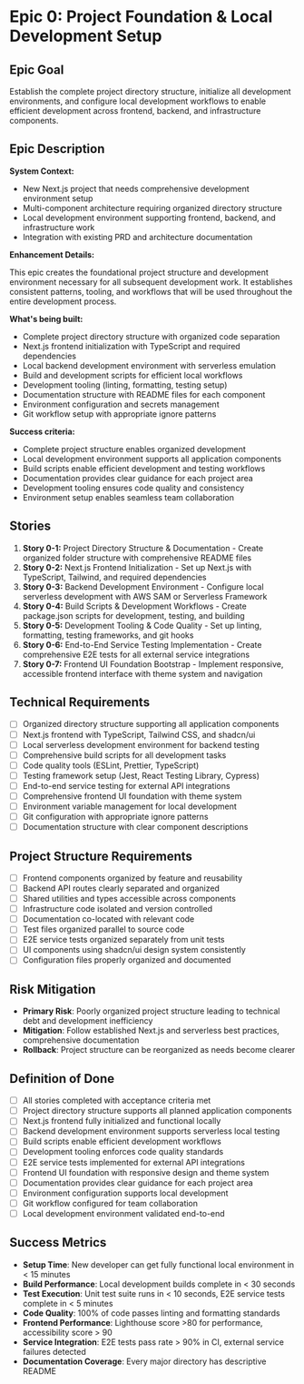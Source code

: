 # Epic 0: Project Foundation & Local Development Setup

## Epic Goal

Establish the complete project directory structure, initialize all development environments, and configure local development workflows to enable efficient development across frontend, backend, and infrastructure components.

## Epic Description

**System Context:**
- New Next.js project that needs comprehensive development environment setup
- Multi-component architecture requiring organized directory structure
- Local development environment supporting frontend, backend, and infrastructure work
- Integration with existing PRD and architecture documentation

**Enhancement Details:**

This epic creates the foundational project structure and development environment necessary for all subsequent development work. It establishes consistent patterns, tooling, and workflows that will be used throughout the entire development process.

**What's being built:**
- Complete project directory structure with organized code separation
- Next.js frontend initialization with TypeScript and required dependencies
- Local backend development environment with serverless emulation
- Build and development scripts for efficient local workflows
- Development tooling (linting, formatting, testing setup)
- Documentation structure with README files for each component
- Environment configuration and secrets management
- Git workflow setup with appropriate ignore patterns

**Success criteria:**
- Complete project structure enables organized development
- Local development environment supports all application components
- Build scripts enable efficient development and testing workflows
- Documentation provides clear guidance for each project area
- Development tooling ensures code quality and consistency
- Environment setup enables seamless team collaboration

## Stories

1. **Story 0-1:** Project Directory Structure & Documentation - Create organized folder structure with comprehensive README files
2. **Story 0-2:** Next.js Frontend Initialization - Set up Next.js with TypeScript, Tailwind, and required dependencies
3. **Story 0-3:** Backend Development Environment - Configure local serverless development with AWS SAM or Serverless Framework
4. **Story 0-4:** Build Scripts & Development Workflows - Create package.json scripts for development, testing, and building
5. **Story 0-5:** Development Tooling & Code Quality - Set up linting, formatting, testing frameworks, and git hooks
6. **Story 0-6:** End-to-End Service Testing Implementation - Create comprehensive E2E tests for all external service integrations
7. **Story 0-7:** Frontend UI Foundation Bootstrap - Implement responsive, accessible frontend interface with theme system and navigation

## Technical Requirements

- [ ] Organized directory structure supporting all application components
- [ ] Next.js frontend with TypeScript, Tailwind CSS, and shadcn/ui
- [ ] Local serverless development environment for backend testing
- [ ] Comprehensive build scripts for all development tasks
- [ ] Code quality tools (ESLint, Prettier, TypeScript)
- [ ] Testing framework setup (Jest, React Testing Library, Cypress)
- [ ] End-to-end service testing for external API integrations
- [ ] Comprehensive frontend UI foundation with theme system
- [ ] Environment variable management for local development
- [ ] Git configuration with appropriate ignore patterns
- [ ] Documentation structure with clear component descriptions

## Project Structure Requirements

- [ ] Frontend components organized by feature and reusability
- [ ] Backend API routes clearly separated and organized
- [ ] Shared utilities and types accessible across components
- [ ] Infrastructure code isolated and version controlled
- [ ] Documentation co-located with relevant code
- [ ] Test files organized parallel to source code
- [ ] E2E service tests organized separately from unit tests
- [ ] UI components using shadcn/ui design system consistently
- [ ] Configuration files properly organized and documented

## Risk Mitigation

- **Primary Risk**: Poorly organized project structure leading to technical debt and development inefficiency
- **Mitigation**: Follow established Next.js and serverless best practices, comprehensive documentation
- **Rollback**: Project structure can be reorganized as needs become clearer

## Definition of Done

- [ ] All stories completed with acceptance criteria met
- [ ] Project directory structure supports all planned application components
- [ ] Next.js frontend fully initialized and functional locally
- [ ] Backend development environment supports serverless local testing
- [ ] Build scripts enable efficient development workflows
- [ ] Development tooling enforces code quality standards
- [ ] E2E service tests implemented for external API integrations
- [ ] Frontend UI foundation with responsive design and theme system
- [ ] Documentation provides clear guidance for each project area
- [ ] Environment configuration supports local development
- [ ] Git workflow configured for team collaboration
- [ ] Local development environment validated end-to-end

## Success Metrics

- **Setup Time**: New developer can get fully functional local environment in < 15 minutes
- **Build Performance**: Local development builds complete in < 30 seconds
- **Test Execution**: Unit test suite runs in < 10 seconds, E2E service tests complete in < 5 minutes
- **Code Quality**: 100% of code passes linting and formatting standards
- **Frontend Performance**: Lighthouse score >80 for performance, accessibility score > 90
- **Service Integration**: E2E tests pass rate > 90% in CI, external service failures detected
- **Documentation Coverage**: Every major directory has descriptive README
